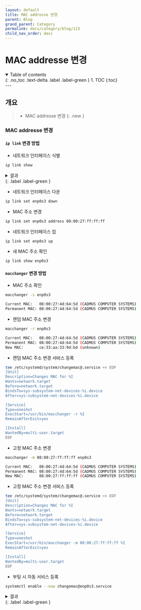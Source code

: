 ```yaml
---
layout: default
title: MAC addresse 변경
parent: Blog
grand_parent: Category
permalink: docs/category/blog/113
child_nav_order: desc
---
```

# MAC addresse 변경
<details open markdown="block">
  <summary>
    Table of contents
  </summary>
  {: .no_toc .text-delta .label .label-green }
1. TOC
{:toc}
</details>
---

## 개요

> - MAC addresse 변경
{: .new }

### MAC addresse 변경

#### `ip link` 변경 방법

- 네트워크 인터페이스 식별

```bash
ip link show
```

<details markdown="block">
  <summary>
    결과
  </summary>
  {: .text-delta }
  
```bash
1: lo: <LOOPBACK,UP,LOWER_UP> mtu 65536 qdisc noqueue state UNKNOWN mode DEFAULT group default qlen 1000
    link/loopback 00:00:00:00:00:00 brd 00:00:00:00:00:00
2: enp0s3: <BROADCAST,MULTICAST,UP,LOWER_UP> mtu 1500 qdisc fq_codel state UP mode DEFAULT group default qlen 1000
    link/ether 08:00:27:4d:64:5d brd ff:ff:ff:ff:ff:ff
```

</details>
{: .label .label-green }

- 네트워크 인터페이스 다운

```bash
ip link set enp0s3 down
```

- MAC 주소 변경

```bash
ip link set enp0s3 address 08:00:27:ff:ff:ff
```

- 네트워크 인터페이스 업

```bash
ip link set enp0s3 up
```

- 새 MAC 주소 확인

```bash
ip link show enp0s3
```

#### `macchanger` 변경 방법

- MAC 주소 확인

```bash
macchanger -s enp0s3
```

```bash
Current MAC:   08:00:27:4d:64:5d (CADMUS COMPUTER SYSTEMS)
Permanent MAC: 08:00:27:4d:64:5d (CADMUS COMPUTER SYSTEMS)
```

- 랜덤 MAC 주소 변경

```bash
macchanger -r enp0s3
```

```bash
Current MAC:   08:00:27:4d:64:5d (CADMUS COMPUTER SYSTEMS)
Permanent MAC: 08:00:27:4d:64:5d (CADMUS COMPUTER SYSTEMS)
New MAC:       ce:33:aa:33:9d:bd (unknown)
```

- 랜덤 MAC 주소 변경 서비스 등록

```bash
tee /etc/systemd/system/changemac@.service << EOF
[Unit]
Description=Changes MAC for %I
Wants=network.target
Before=network.target
BindsTo=sys-subsystem-net-devices-%i.device
After=sys-subsystem-net-devices-%i.device

[Service]
Type=oneshot
ExecStart=/usr/bin/macchanger -r %I
RemainAfterExit=yes

[Install]
WantedBy=multi-user.target
EOF
```

- 고정 MAC 주소 변경

```bash
macchanger -m 08:00:27:ff:ff:ff enp0s3
```

```bash
Current MAC:   08:00:27:4d:64:5d (CADMUS COMPUTER SYSTEMS)
Permanent MAC: 08:00:27:4d:64:5d (CADMUS COMPUTER SYSTEMS)
New MAC:       08:00:27:ff:ff:ff (CADMUS COMPUTER SYSTEMS)
```

- 고정 MAC 주소 변경 서비스 등록

```bash
tee /etc/systemd/system/changemac@.service << EOF
[Unit]
Description=Changes MAC for %I
Wants=network.target
Before=network.target
BindsTo=sys-subsystem-net-devices-%i.device
After=sys-subsystem-net-devices-%i.device

[Service]
Type=oneshot
ExecStart=/usr/bin/macchanger -m 08:00:27:ff:ff:ff %I
RemainAfterExit=yes

[Install]
WantedBy=multi-user.target
EOF
```

 - 부팅 시 자동 서비스 등록

```bash
systemctl enable --now changemac@enp0s3.service
```

<details markdown="block">
  <summary>
    결과
  </summary>
  {: .text-delta }
  
```bash
Created symlink /etc/systemd/system/multi-user.target.wants/changemac@enp0s3.service → /etc/systemd/system/changemac@.service.
```

</details>
{: .label .label-green }
